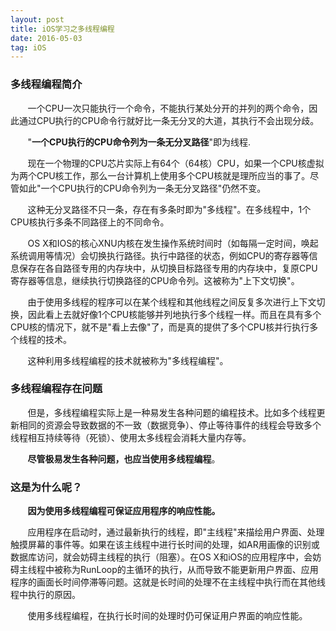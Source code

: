 ```yaml
---
layout: post
title: iOS学习之多线程编程
date: 2016-05-03
tag: iOS
---
```


### 多线程编程简介
&#160; &#160; &#160; &#160;一个CPU一次只能执行一个命令，不能执行某处分开的并列的两个命令，因此通过CPU执行的CPU命令行就好比一条无分叉的大道，其执行不会出现分歧。

&#160; &#160; &#160; &#160;"**一个CPU执行的CPU命令列为一条无分叉路径**"即为线程.

&#160; &#160; &#160; &#160;现在一个物理的CPU芯片实际上有64个（64核）CPU，如果一个CPU核虚拟为两个CPU核工作，那么一台计算机上使用多个CPU核就是理所应当的事了。尽管如此"一个CPU执行的CPU命令列为一条无分叉路径"仍然不变。

&#160; &#160; &#160; &#160;这种无分叉路径不只一条，存在有多条时即为"多线程"。在多线程中，1个CPU核执行多条不同路径上的不同命令。

&#160; &#160; &#160; &#160;OS X和IOS的核心XNU内核在发生操作系统时间时（如每隔一定时间，唤起系统调用等情况）会切换执行路径。执行中路径的状态，例如CPU的寄存器等信息保存在各自路径专用的内存块中，从切换目标路径专用的内存块中，复原CPU寄存器等信息，继续执行切换路径的CPU命令列。这被称为"上下文切换"。

&#160; &#160; &#160; &#160;由于使用多线程的程序可以在某个线程和其他线程之间反复多次进行上下文切换，因此看上去就好像1个CPU核能够并列地执行多个线程一样。而且在具有多个CPU核的情况下，就不是"看上去像"了，而是真的提供了多个CPU核并行执行多个线程的技术。

&#160; &#160; &#160; &#160;这种利用多线程编程的技术就被称为"多线程编程"。
### 多线程编程存在问题
&#160; &#160; &#160; &#160;但是，多线程编程实际上是一种易发生各种问题的编程技术。比如多个线程更新相同的资源会导致数据的不一致（数据竞争）、停止等待事件的线程会导致多个线程相互持续等待（死锁）、使用太多线程会消耗大量内存等。

&#160; &#160; &#160; &#160;**尽管极易发生各种问题，也应当使用多线程编程**。
### 这是为什么呢？
&#160; &#160; &#160; &#160;**因为使用多线程编程可保证应用程序的响应性能。**

&#160; &#160; &#160; &#160;应用程序在启动时，通过最新执行的线程，即"主线程"来描绘用户界面、处理触摸屏幕的事件等。如果在该主线程中进行长时间的处理，如AR用画像的识别或数据库访问，就会妨碍主线程的执行（阻塞）。在OS X和iOS的应用程序中，会妨碍主线程中被称为RunLoop的主循环的执行，从而导致不能更新用户界面、应用程序的画面长时间停滞等问题。这就是长时间的处理不在主线程中执行而在其他线程中执行的原因。
  
&#160; &#160; &#160; &#160;使用多线程编程，在执行长时间的处理时仍可保证用户界面的响应性能。